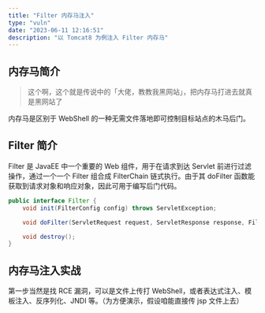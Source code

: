 ```yaml
---
title: "Filter 内存马注入"
type: "vuln"
date: "2023-06-11 12:16:51"
description: "以 Tomcat8 为例注入 Filter 内存马"
---
```


## 内存马简介

> 这个啊，这个就是传说中的「大佬，教教我黑网站」，把内存马打进去就真是黑网站了

内存马是区别于 WebShell 的一种无需文件落地即可控制目标站点的木马后门。

## Filter 简介

Filter 是 JavaEE 中一个重要的 Web 组件，用于在请求到达 Servlet 前进行过滤操作，通过一个一个 Filter 组合成 FilterChain 链式执行。由于其 doFilter 函数能获取到请求对象和响应对象，因此可用于编写后门代码。

```java
public interface Filter {
    void init(FilterConfig config) throws ServletException;

    void doFilter(ServletRequest request, ServletResponse response, FilterChain chain) throws IOException, ServletException;

    void destroy();
}
```

## 内存马注入实战

第一步当然是找 RCE 漏洞，可以是文件上传打 WebShell，或者表达式注入、模板注入、反序列化、JNDI 等。（为方便演示，假设咱能直接传 jsp 文件上去）

## 
